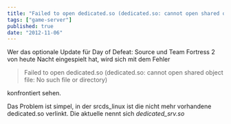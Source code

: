 ```yaml
---
title: "Failed to open dedicated.so (dedicated.so: cannot open shared object file: No such file or directory)"
tags: ["game-server"]
published: true
date: "2012-11-06"
---
```


Wer das optionale Update für Day of Defeat: Source und Team Fortress 2 von heute Nacht eingespielt hat, wird sich mit dem Fehler

> Failed to open dedicated.so (dedicated.so: cannot open shared object file: No such file or directory)

konfrontiert sehen.

Das Problem ist simpel, in der srcds_linux ist die nicht mehr vorhandene dedicated.so verlinkt. Die aktuelle nennt sich *dedicated_srv.so*
